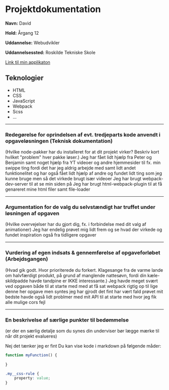 # Projektdokumentation

**Navn:** David

**Hold:** Årgang 12

**Uddannelse:** Webudvikler

**Uddannelsessted:** Roskilde Tekniske Skole

[Link til min applikaton](http://example.com/)


## Teknologier

-   HTML
-   CSS
-   JavaScript
-   Webpack
-	Scss
-   ...

---



### Redegørelse for oprindelsen af evt. tredjeparts kode anvendt i opgaveløsningen (Teknisk dokumentation)

(Hvilke node-pakker har du installeret for at dit projekt virker? Beskriv kort hvilket "problem" hver pakke løser.)
Jeg har fået lidt hjælp fra Peter og Benjamin samt noget hjælp fra YT videoer og andre hjemmesider til fx. min swippe ting fordi det har jeg aldrig arbejde med samt lidt andet funktionelitet og har også fået lidt hjælp af andre og fundet lidt ting som jeg kunne bruge men så det virkede brugt især videoer 
Jeg har brugt webpack-dev-server til at se min siden på
Jeg har brugt html-webpack-plugin til at få genareret mine html filer samt file-loader

---

### Argumentation for de valg du selvstændigt har truffet under løsningen af opgaven

(Hvilke overvejelser har du gjort dig, fx. i forbindelse med dit valg af animationer)
Jeg har endelig prøvet mig lidt frem og se hvad der virkede og fundet inspiration også fra tidligere opgaver 

---
### Vurdering af egen indsats & gennemførelse af opgaveforløbet (Arbejdsgangen)

(Hvad gik godt. Hvor prioriterede du forkert. Klagesange fra de varme lande om halvfærdigt produkt, på grund af manglende nattesøvn, fordi din kæle-skildpadde havde tandpine er IKKE interessante.)
Jeg havde meget svært ved opgaven både til at starte med med at få sat webpack rigtig op til lige denne her opgave men syntes jeg har gjrodt det fint har vært fald prøvet mit bedste havde også lidt problmer med mit API til at starte med hvor jeg fik alle mulige cors fejl 

---
### En beskrivelse af særlige punkter til bedømmelse

(er der en særlig detalje som du synes din underviser bør lægge mærke til når dit projekt evalueres)


Nej det tænker jeg er fint 
Du kan vise kode i markdown på følgende måder: 
```js
function myFunction() {
	
}
```

```css
.my__css-rule {
	property: value;
}
```


